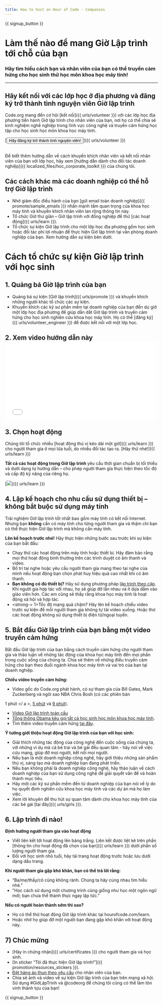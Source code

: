 ```yaml
---
title: How to host an Hour of Code - Companies
---
```


{{ signup_button }}

# Làm thế nào để mang Giờ Lập trình tới chỗ của bạn
### Hãy tìm hiểu cách bạn và nhân viên của bạn có thể truyền cảm hứng cho học sinh thử học môn khoa học máy tính!

***

## Hãy kết nối với các lớp học ở địa phương và đăng ký trở thành tình nguyện viên Giờ lập trình
Code.org mang đến cơ hội [kết nối]({{ urls/volunteer }}) với các lớp học địa phương tiến hành Giờ lập trình cho nhân viên của bạn, nơi họ có thể chia sẻ kinh nghiệm nghề nghiệp trong lĩnh vực công nghệ và truyền cảm hứng học tập cho học sinh học môn khoa học máy tính.

[<button>Hãy đăng ký trở thành tình nguyện viên!</button>]({{ urls/volunteer }})
<br>
<br>

Để biết thêm hướng dẫn về cách khuyến khích nhân viên và kết nối nhân viên của bạn với lớp học, hãy xem [hướng dẫn dành cho đối tác doanh nghiệp]({{ localized_files/hoc_corporate_toolkit }}) của chúng tôi.

## Các cách khác mà các doanh nghiệp có thể hỗ trợ Giờ lập trình

- Nhờ giám đốc điều hành của bạn [gửi email toàn doanh nghiệp]({{ promote/sample_emails }}) nhấn mạnh tầm quan trọng của khoa học máy tính và khuyến khích nhân viên lan rộng thông tin này.
- Tổ chức Giờ thư giãn – Giờ lập trình với đồng nghiệp để thử [các hoạt động]({{ urls/learn }}).
- Tổ chức sự kiện Giờ lập trình cho một lớp học địa phương gồm học sinh hoặc đối tác phi lợi nhuận để thực hiện Giờ lập trình tại văn phòng doanh nghiệp của bạn. Xem hướng dẫn sự kiện bên dưới.


# Cách tổ chức sự kiện Giờ lập trình với học sinh

## 1. Quảng bá Giờ lập trình của bạn
- Quảng bá sự kiện [Giờ lập trình]({{ urls/promote }}) và khuyến khích những người khác tổ chức các sự kiện.
- Khuyến khích các kỹ sư phần mềm tại doanh nghiệp của bạn đến dự giờ một lớp học địa phương để giúp dẫn dắt Giờ lập trình và truyền cảm hứng cho học sinh nghiên cứu khoa học máy tính. Họ có thể [đăng ký]({{ urls/volunteer_engineer }}) để được kết nối với một lớp học.

## 2. Xem video hướng dẫn này <iframe width="500" height="255" src="//www.youtube.com/embed/SrnvvWDm73k" frameborder="0" allowfullscreen mark="crwd-mark"></iframe>

## 3. Chọn hoạt động
Chúng tôi tổ chức nhiều [hoạt động thú vị kéo dài một giờ]({{ urls/learn }}) cho người tham gia ở mọi lứa tuổi, do nhiều đối tác tạo ra. [Hãy thử nhé!]({{ urls/learn }})

**Tất cả các hoạt động trong Giờ lập trình** yêu cầu thời gian chuẩn bị tối thiểu và dưới dạng tự hướng dẫn – cho phép người tham gia thực hiện theo tốc độ và cấp độ kỹ năng của riêng họ.

[<img src="/images/fit-700/tutorials.png" />]({{ urls/learn }})

## 4. Lập kế hoạch cho nhu cầu sử dụng thiết bị – không bắt buộc sử dụng máy tính

Trải nghiệm Giờ lập trình tốt nhất bao gồm máy tính có kết nối Internet. Nhưng bạn **không** cần có máy tính cho từng người tham gia và thậm chí bạn có thể thực hiện Giờ lập trình mà không cần máy tính.

**Lên kế hoạch trước nhé!** Hãy thực hiện những bước sau trước khi sự kiện của bạn bắt đầu:

- Chạy thử các hoạt động trên máy tính hoặc thiết bị. Hãy đảm bảo rằng mọi thứ hoạt động bình thường trên các trình duyệt có âm thanh và video.
- Bố trí tai nghe hoặc yêu cầu người tham gia mang theo tai nghe của mình nếu hoạt động bạn chọn phát huy hiệu quả cao nhất khi có âm thanh.
- **Bạn không có đủ thiết bị?** Hãy sử dụng phương pháp [lập trình theo cặp](https://www.youtube.com/watch?v=vgkahOzFH2Q). Khi người gia hợp tác với nhau, họ sẽ giúp đỡ lẫn nhau và ít dựa dẫm vào giáo viên hơn. Các em cũng sẽ thấy rằng khoa học máy tính là hoạt động xã hội và hợp tác.
- <strong-= 1>Tốc độ mạng quá chậm</strong>? Hãy lên kế hoạch chiếu video trước sự kiện để mỗi người tham gia không tự tải video xuống. Hoặc thử các hoạt động không sử dụng thiết bị điện tử/ngoại tuyến.

## 5.  Bắt đầu Giờ lập trình của bạn bằng một video truyền cảm hứng
Bắt đầu Giờ lập trình của bạn bằng cách truyền cảm hứng cho người tham gia và thảo luận về những tác động của khoa học máy tính đến mọi phần trong cuộc sống của chúng ta. Chia sẻ thêm về những điều truyền cảm hứng cho bạn theo đuổi ngành khoa học máy tính và vai trò của bạn tại doanh nghiệp.

**Chiếu video truyền cảm hứng:**

- Video gốc do Code.org phát hành, có sự tham gia của Bill Gates, Mark Zuckerberg và ngôi sao NBA Chris Bosh (có các phiên bản

1 phút </ a >, [5 phút](https://www.youtube.com/watch?v=nKIu9yen5nc) và [9 phút](https://www.youtube.com/watch?v=dU1xS07N-FA)).</li> 
  
  - [Video Giờ lập trình toàn cầu](https://www.youtube.com/watch?v=KsOIlDT145A)
- [Tổng thống Obama kêu gọi tất cả học sinh học môn khoa học máy tính](https://www.youtube.com/watch?v=6XvmhE1J9PY).
- Tìm thêm video truyền cảm hứng [tại đây](https://www.youtube.com/playlist?list=PLzdnOPI1iJNfpD8i4Sx7U0y2MccnrNZuP).</ul> 

**Ý tưởng giới thiệu hoạt động Giờ lập trình của bạn với học sinh:**

- Giải thích những tác động của công nghệ đến cuộc sống của chúng ta, với những ví dụ mà cả bé trai và bé gái đều quan tâm - hãy nói về việc cứu mạng, giúp đỡ mọi người, kết nối mọi người.
- Nếu bạn là một doanh nghiệp công nghệ, hãy giới thiệu những sản phẩm thú vị, sáng tạo mà doanh nghiệp bạn đang phát triển.
- Nếu bạn không phải là doanh nghiệp công nghệ, hãy thảo luận về cách doanh nghiệp của bạn sử dụng công nghệ để giải quyết vấn đề và hoàn thành mục tiêu.
- Hãy mời các kỹ sư phần mềm đến từ doanh nghiệp của bạn nói về lý do họ quyết định nghiên cứu khoa học máy tính và các dự án mà họ làm việc.
- Xem lời khuyên để thu hút sự quan tâm dành cho khoa học máy tính của các bé gái [tại đây]({{ urls/girls }}).



## 6. Lập trình đi nào!

**Định hướng người tham gia vào hoạt động**

- Viết liên kết tới hoạt động lên bảng trắng. Liên kết được liệt kê trên phần [thông tin cho hoạt động đã chọn của bạn]({{ urls/learn }}) dưới phần số lượng người tham gia.
- Đối với học sinh nhỏ tuổi, hãy tải trang hoạt động trước hoặc lưu dưới dạng dấu trang.

**Khi người tham gia gặp khó khăn, bạn có thể trả lời rằng:**

- “Ba/mẹ/thầy/cô cũng không rành. Chúng ta hãy cùng nhau tìm hiểu nhé.”
- "Học cách sử dụng một chương trình cũng giống như học một ngôn ngữ mới; bạn chưa thể thành thực ngay lập tức."

**Nếu có người hoàn thành sớm thì sao?**

- Họ có thể thử hoạt động Giờ lập trình khác tại hourofcode.com/learn.
- Hoặc nhờ họ giúp đỡ một người bạn đang gặp khó khăn với hoạt động này.



## 7) Chúc mừng

- [Hãy in chứng nhận]({{ urls/certificates }}) cho người tham gia và học sinh.
- [In sticker “Tôi đã thực hiện Giờ lập trình!”]({{ promotion/resources_stickers }}).
- [Đặt hàng áo thun theo yêu cầu](http://blog.code.org/post/132608499493/hour-of-code-shirts-and-more) cho nhân viên của bạn.
- Chia sẻ ảnh và video về sự kiện Giờ lập trình của bạn trên mạng xã hội. Sử dụng #GiờLậpTrình và @codeorg để chúng tôi cũng có thể làm tôn vinh thành tựu của bạn!

{{ signup_button }}

